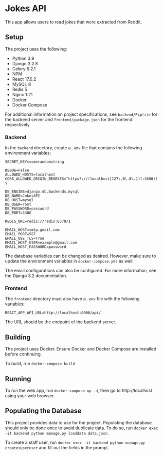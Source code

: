 # Jokes API
This app allows users to read jokes that were extracted from Reddit. 


## Setup
The project uses the following:
- Python 3.9
- Django 3.2.8
- Celery 5.2.1
- NPM
- React 17.0.2
- MySQL 8
- Redis 5
- Nginx 1.21
- Docker
- Docker Compose

For additional information on project specifications, see 
```backend/Pipfile``` for the backend server and 
```frontend/package.json``` for the frontend respectively.


### Backend
In the ```backend``` directory, create a ```.env``` file 
that contains the following environment variables:

```
SECRET_KEY=somerandomstring

DEBUG=False
ALLOWED_HOSTS=localhost
CORS_ALLOWED_ORIGIN_REGEXES=^https?://(localhost|127\.0\.0\.1)(:3000)?$

DB_ENGINE=django.db.backends.mysql
DB_NAME=JokesAPI
DB_HOST=mysql
DB_USER=root
DB_PASSWORD=password
DB_PORT=3306

REDIS_URL=redis://redis:6379/1

EMAIL_HOST=smtp.gmail.com
EMAIL_PORT=587
EMAIL_USE_TLS=True
EMAIL_HOST_USER=example@gmail.com
EMAIL_HOST_PASSWORD=password
```

The database variables can be changed as desired. 
However, make sure to update the environment variables in 
```docker-compose.yml``` as well.

The email configurations can also be configured. 
For more information, see the Django 3.2 documentation.


### Frontend
The ```frontend``` directory must also have a ```.env``` file 
with the following variables:
```
REACT_APP_API_URL=http://localhost:8000/api/
```
The URL should be the endpoint of the backend server.


## Building
The project uses Docker. Ensure Docker and Docker Compose are installed 
before continuing.

To build, run ```docker-compose build```


## Running
To run the web app, run ```docker-compose up -d```, then 
go to http://localhost using your web browser.


## Populating the Database
This project provides data to use for the project.
Populating the database should only be done once to avoid duplicate data. 
To do so, run ```docker exec -it backend python manage.py loaddata data.json```.

To create a staff user, run ```docker exec -it backend python manage.py createsuperuser```
and fill out the fields in the prompt.